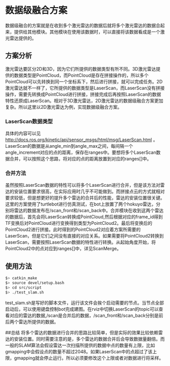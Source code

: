 # 数据级融合方案
数据级融合的方案就是在收到多个激光雷达的数据后就将多个激光雷达的数据合起来，提供给其他模块。其他模块在使用该数据时，可以直接将该数据看成是一个激光雷达提供的。

## 方案分析
激光雷达要区分2D和3D，因为它们所提供的数据类型有所不同。3D激光雷达提供的数据类型是PointCloud，而PointCloud是存在拼接操作的，所以多个PointCloud可以先转换到同一个坐标系下，然后进行拼接，就可以完成任务。2D激光雷达就不一样了，它所提供的数据类型是LaserScan，而LaserScan没有拼接操作，需要先转换成PointCloud进行拼接，拼接完成后再按照LaserScan的数据特性还原成LaserScan。相对于3D激光雷达，2D激光雷达的数据级融合方案更加复杂。所以这里以2D激光雷达为例，实现数据级融合方案。
### LaserScan数据类型
具体的内容可以见 http://docs.ros.org/kinetic/api/sensor_msgs/html/msg/LaserScan.html 。LaserScan的数据是从angle_min到angle_max之间，每间隔一个angle_increment对应的点的距离，保存在ranges中。要想将多个LaserScan数据合并，可以按照这个思路，将对应的点的距离放置到对应的ranges[]中。
### 合并方法
虽然按照LaserScan数据的特性可以将多个LaserScan进行合并，但是该方法对雷达的安装位置要求很高，在实际应用时几乎不可能做到。而拼接点云的方式就相对要求较低，但是想更好的提升多个雷达的合并后的性能，雷达的安装位置很关键。这里的方案使用了turtlebot进行仿真测试，在bot上放置了两个hokuyo雷达，分别将雷达的数据发布在/scan_front和/scan_back中。合并模块在收到这两个雷达的数据后，首先会将LaserScan转换成PointCloud,然后根据对应的frame_id得到TF变换后对PointCloud进行变换得到类型为PointCloud2。最后将变换后的PointCloud2进行拼接。此时得到的PointCloud2对应着方案所需要的LaserScan，但是它们之间没有直接的对应关系。如果需要将PointCloud2转换到LaserScan，需要按照LaserScan数据的特性进行转换。从起始角度开始，将PointCloud2中的点对应到ranges[]中，详见ScanMerge。

## 使用方法
```bash
$> catkin_make
$> source devel/setup.bash
$> cd src/script
$> ./test_slam.sh
```
test_slam.sh是写好的脚本文件，运行该文件会挨个启动需要的节点。当节点全部启动后，可以使用键盘控制bot完成建图。在rviz中切换LaserScan的topic可以查看对应的雷达的数据,/scan是合并后的数据，/scan_front和/scan_back分别是前后两个雷达所提供的数据。

##总结
将多个雷达的数据进行合并的思路比较简单，但是实际的效果比较依赖雷达的安装位置。同时需要注意的是，多个雷达的数据合并后会导致数据量翻倍。而一般的SLAM算法会假设雷达一次扫描所提供的数据中点的数量有上限，比如gmapping中会假设点的数量不超过2048。如果LaserScan中的点超过了该上限，gmapping就会停止运行。所以必须要修改这个上限或者对数据进行将采样。
